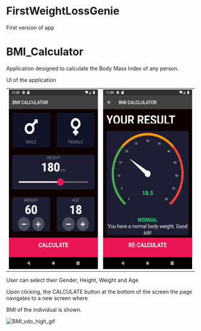 # FirstWeightLossGenie
First version of app

# BMI_Calculator

Application designed to calculate the Body Mass Index of any person.

UI of the application
<table>
 <tr>
    <td><img src="readme_data/Screenshot_20220322_230920.png" width=270 height=480></td>
    <td><img src="readme_data/Screenshot_20220322_230950.png" width=270 height=480></td>
  </tr>
 </table>

User can select their Gender, Height, Weight and Age

Upon clicking, the CALCULATE button at the bottom of the screen the page navigates to a new screen where

BMI of the individual is shown.

![BMI_vdo_high_gif](https://user-images.githubusercontent.com/92578144/159859839-51c55e03-ab3f-4af9-87c8-bd425d5a4c78.gif)


